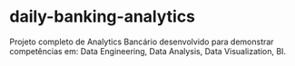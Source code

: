 # daily-banking-analytics
Projeto completo de Analytics Bancário desenvolvido para demonstrar competências em: Data Engineering, Data Analysis, Data Visualization, BI.
